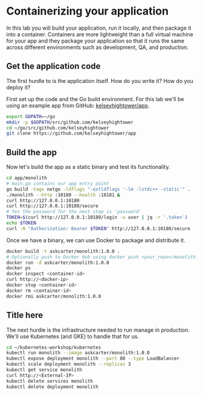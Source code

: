 # Containerizing your application

In this lab you will build your application, run it locally, and then package it into a container. Containers are more lightweight than a full virtual machine for your app and they package your application so that it runs the same across different environments such as development, QA, and production.

## Get the application code

The first hurdle to is the application itself.  How do you write it?  How do you deploy it?

First set up the code and the Go build environment. For this lab we'll be using an example app from GitHub: [kelseyhightower/app](https://github.com/kelseyhightower/app).
```bash
export GOPATH=~/go
mkdir -p $GOPATH/src/github.com/kelseyhightower
cd ~/go/src/github.com/kelseyhightower
git clone https://github.com/kelseyhightower/app
```

## Build the app

Now let's build the app as a static binary and test its functionality.
```bash
cd app/monolith
# main.go contains our app entry point
go build -tags netgo -ldflags "-extldflags '-lm -lstdc++ -static'" .
./monolith --http :10180 --health :10181 &
curl http://127.0.0.1:10180
curl http://127.0.0.1:10180/secure
# Yes the password for the next step is 'password'
TOKEN=$(curl http://127.0.0.1:10180/login -u user | jq -r '.token')
echo $TOKEN
curl -H "Authorization: Bearer $TOKEN" http://127.0.0.1:10180/secure
```

Once we have a binary, we can use Docker to package and distribute it.
```bash
docker build -t askcarter/monolith:1.0.0 .
# Optionally push to Docker Hub using docker push <your_repo>/monolith:1.0.0
docker run -d askcarter/monolith:1.0.0
docker ps
docker inspect <container-id>
curl http://<docker-ip>
docker stop <container-id>
docker rm <container-id>
docker rmi askcarter/monolith:1.0.0
```

## Title here

The next hurdle is the infrastructure needed to run manage in production. We'll use Kubernetes (and GKE) to handle that for us.

```bash
cd ~/kubernetes-workshop/kubernetes
kubectl run monolith --image askcarter/monolith:1.0.0
kubectl expose deployment monolith --port 80 --type LoadBalancer
kubectl scale deployment monolith --replicas 3
kubectl get service monolith
curl http://<External-IP>
kubectl delete services monolith
kubectl delete deployment monolith
```
